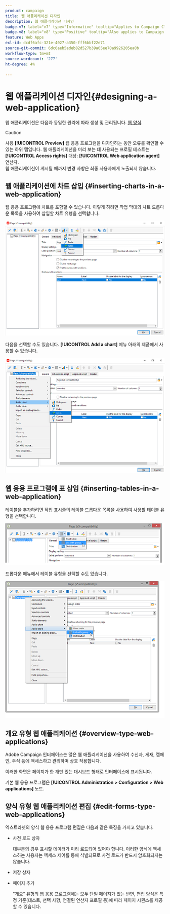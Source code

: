 ```yaml
---
product: campaign
title: 웹 애플리케이션 디자인
description: 웹 애플리케이션 디자인
badge-v7: label="v7" type="Informative" tooltip="Applies to Campaign Classic v7"
badge-v8: label="v8" type="Positive" tooltip="Also applies to Campaign v8"
feature: Web Apps
exl-id: dcdf6afc-321e-4027-a350-fff6bbf22e71
source-git-commit: 6dc6aeb5adeb82d527b39a05ee70a9926205ea0b
workflow-type: tm+mt
source-wordcount: '277'
ht-degree: 4%

---
```


# 웹 애플리케이션 디자인{#designing-a-web-application}



웹 애플리케이션은 다음과 동일한 원리에 따라 생성 및 관리됩니다. [웹 양식](about-web-forms.md).

>[!CAUTION]
>
>사용 **[!UICONTROL Preview]** 웹 응용 프로그램을 디자인하는 동안 오류를 확인할 수 있는 하위 탭입니다. 웹 애플리케이션을 미리 보는 데 사용되는 프로필 테스트는 **[!UICONTROL Access rights]** 대상: **[!UICONTROL Web application agent]** 연산자. </br>웹 애플리케이션이 게시될 때까지 변경 사항은 최종 사용자에게 노출되지 않습니다.

## 웹 애플리케이션에 차트 삽입 {#inserting-charts-in-a-web-application}

웹 응용 프로그램에 차트를 포함할 수 있습니다. 이렇게 하려면 작업 막대의 차트 드롭다운 목록을 사용하여 삽입할 차트 유형을 선택합니다.

![](assets/s_ncs_admin_webapps_bar_graph.png)

다음을 선택할 수도 있습니다. **[!UICONTROL Add a chart]** 메뉴 아래의 제품에서 사용할 수 있습니다.

![](assets/s_ncs_admin_webapps_graph.png)

## 웹 응용 프로그램에 표 삽입 {#inserting-tables-in-a-web-application}

테이블을 추가하려면 작업 표시줄의 테이블 드롭다운 목록을 사용하여 사용할 테이블 유형을 선택합니다.

![](assets/s_ncs_admin_webapps_bar_table.png)

드롭다운 메뉴에서 테이블 유형을 선택할 수도 있습니다.

![](assets/s_ncs_admin_webapps_table.png)

## 개요 유형 웹 애플리케이션 {#overview-type-web-applications}

Adobe Campaign 인터페이스는 많은 웹 애플리케이션을 사용하여 수신자, 게재, 캠페인, 주식 등에 액세스하고 관리하며 상호 작용합니다.

이러한 화면은 페이지가 한 개만 있는 대시보드 형태로 인터페이스에 표시됩니다.

기본 웹 응용 프로그램은 **[!UICONTROL Administration > Configuration > Web applications]** 노드.

## 양식 유형 웹 애플리케이션 편집 {#edit-forms-type-web-applications}

엑스트라넷의 양식 웹 응용 프로그램 편집은 다음과 같은 특징을 가지고 있습니다.

* 사전 로드 상자

   대부분의 경우 표시할 데이터가 미리 로드되어 있어야 합니다. 이러한 양식에 액세스하는 사용자는 액세스 제어를 통해 식별되므로 사전 로드가 반드시 암호화되지는 않습니다.

* 저장 상자
* 페이지 추가

   &quot;개요&quot; 유형의 웹 응용 프로그램에는 모두 단일 페이지가 있는 반면, 편집 양식은 특정 기준(테스트, 선택 사항, 연결된 연산자 프로필 등)에 따라 페이지 시퀀스를 제공할 수 있습니다.

